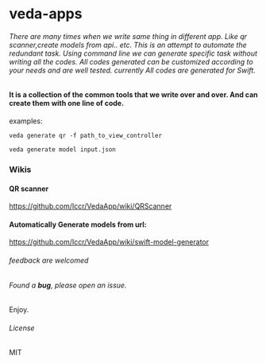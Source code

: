 # veda-apps
###### There are many times when we write same thing in different app. Like qr scanner,create models from api.. etc. This is an attempt to automate the redundant task. Using command line we can generate specific task without writing all the codes. All codes generated can be customized according to your needs and are well tested. currently All codes are generated for Swift.


#### It is a collection of the common tools that we write over and over. And can create them with one line of code. 


examples: 

```veda generate qr -f path_to_view_controller```

```veda generate model input.json```

### Wikis
#### QR scanner

https://github.com/Iccr/VedaApp/wiki/QRScanner


#### Automatically Generate models from url: 

https://github.com/Iccr/VedaApp/wiki/swift-model-generator


###### feedback are welcomed


###### Found a **bug**, please open an issue.

Enjoy.

###### License
MIT
